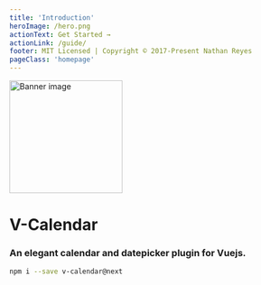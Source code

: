 ```yaml
---
title: 'Introduction'
heroImage: /hero.png
actionText: Get Started →
actionLink: /guide/
footer: MIT Licensed | Copyright © 2017-Present Nathan Reyes
pageClass: 'homepage'
---
```


<div class='text-center'>

<img src="hero.png" alt="Banner image" width="200" style="margin:auto">

# V-Calendar

### An elegant calendar and datepicker plugin for Vuejs.

```bash
npm i --save v-calendar@next
```

<homepage-simple-calendar />

<homepage-multi-calendar />

<homepage-dark-mode />

<homepage-datepicker />

<homepage-custom-calendar />

</div>